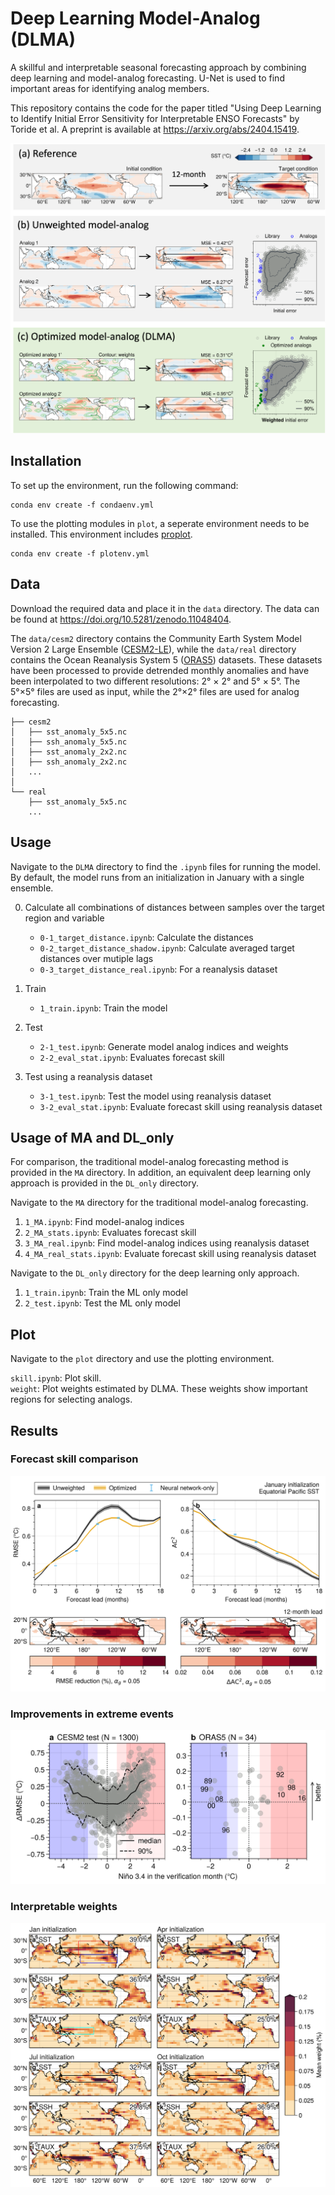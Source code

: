 # Deep Learning Model-Analog (DLMA)

A skillful and interpretable seasonal forecasting approach by combining deep learning and model-analog forecasting. U-Net is used to find important areas for identifying analog members.

This repository contains the code for the paper titled "Using Deep Learning to Identify Initial Error Sensitivity for Interpretable ENSO Forecasts" by Toride et al. A preprint is available at https://arxiv.org/abs/2404.15419.

![overview](images/figure1.png)

## Installation
To set up the environment, run the following command:  
```
conda env create -f condaenv.yml
```  

To use the plotting modules in `plot`, a seperate environment needs to be installed. This environment includes [proplot](https://proplot.readthedocs.io/en/stable/).
```
conda env create -f plotenv.yml
```  

## Data
Download the required data and place it in the `data` directory. The data can be found at https://doi.org/10.5281/zenodo.11048404.

The `data/cesm2` directory contains the Community Earth System Model Version 2 Large Ensemble ([CESM2-LE](https://doi.org/10.26024/kgmp-c556)), while the `data/real` directory contains the Ocean Reanalysis System 5 ([ORAS5](https://doi.org/10.24381/cds.67e8eeb7)) datasets. These datasets have been processed to provide detrended monthly anomalies and have been interpolated to two different resolutions: 2° × 2° and 5° × 5°. The 5°×5° files are used as input, while the 2°×2° files are used for analog forecasting.
```
├── cesm2
│   ├── sst_anomaly_5x5.nc
│   ├── ssh_anomaly_5x5.nc
│   ├── sst_anomaly_2x2.nc
│   ├── ssh_anomaly_2x2.nc
│   ...
│   
└── real
    ├── sst_anomaly_5x5.nc
    ...
```

## Usage
Navigate to the `DLMA` directory to find the `.ipynb` files for running the model. By default, the model runs from an initialization in January with a single ensemble.

0. Calculate all combinations of distances between samples over the target region and variable  
    - `0-1_target_distance.ipynb`: Calculate the distances
    - `0-2_target_distance_shadow.ipynb`: Calculate averaged target distances over mutiple lags
    - `0-3_target_distance_real.ipynb`: For a reanalysis dataset

1. Train
    - `1_train.ipynb`: Train the model

2. Test
    - `2-1_test.ipynb`: Generate model analog indices and weights 
    - `2-2_eval_stat.ipynb`: Evaluates forecast skill

3. Test using a reanalysis dataset
    - `3-1_test.ipynb`: Test the model using reanalysis dataset
    - `3-2_eval_stat.ipynb`: Evaluate forecast skill using reanalysis dataset

## Usage of MA and DL_only
For comparison, the traditional model-analog forecasting method is provided in the `MA` directory. In addition, an equivalent deep learning only approach is provided in the `DL_only` directory.

Navigate to the `MA` directory for the traditional model-analog forecasting.

1. `1_MA.ipynb`: Find model-analog indices
2. `2_MA_stats.ipynb`: Evaluates forecast skill
3. `3_MA_real.ipynb`: Find model-analog indices using reanalysis dataset
4. `4_MA_real_stats.ipynb`: Evaluate forecast skill using reanalysis dataset

Navigate to the `DL_only` directory for the deep learning only approach.

1. `1_train.ipynb`: Train the ML only model
2.  `2_test.ipynb`: Test the ML only model

## Plot
Navigate to the `plot` directory and use the plotting environment.

`skill.ipynb`: Plot skill.  
`weight`: Plot weights estimated by DLMA. These weights show important regions for selecting analogs.

## Results

### Forecast skill comparison
![skill](images/figure2.png)

### Improvements in extreme events
![extreme](images/figure3.png)

### Interpretable weights
![weight](images/figure4.png)
